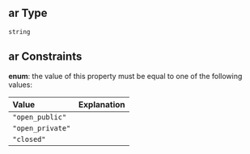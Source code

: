 ## ar Type

`string`

## ar Constraints

**enum**: the value of this property must be equal to one of the following values:

| Value            | Explanation |
| :--------------- | :---------- |
| `"open_public"`  |             |
| `"open_private"` |             |
| `"closed"`       |             |
